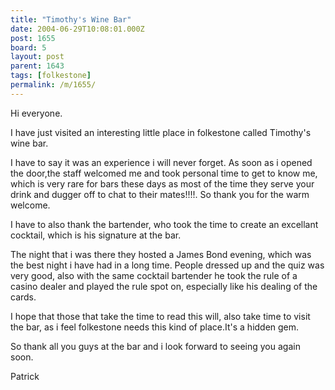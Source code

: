 ```yaml
---
title: "Timothy's Wine Bar"
date: 2004-06-29T10:08:01.000Z
post: 1655
board: 5
layout: post
parent: 1643
tags: [folkestone]
permalink: /m/1655/
---
```

Hi everyone.

I have just visited an interesting little place in folkestone called Timothy's wine bar.

I have to say it was an experience i will never forget. As soon as i opened the door,the staff welcomed me and took personal time to get to know me, which is very rare for bars these days as most of the time they serve your drink and dugger off to chat to their mates!!!!. So thank you for the warm welcome.

I have to also thank the bartender, who took the time to create an excellant cocktail, which is his signature at the bar.

The night that i was there they hosted a James Bond evening, which was the best night i have had in a long time. People dressed up and the quiz was very good, also with the same cocktail bartender he took the rule of a casino dealer and played the rule spot on, especially like his dealing of the cards.

I hope that those that take the time to read this will, also take time to visit the bar, as i feel folkestone needs this kind of place.It's a hidden gem.

So thank all you guys at the bar and i look forward to seeing you again soon.

Patrick
